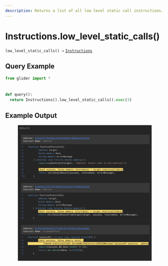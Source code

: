 ```yaml
---
description: Returns a list of all low level static call instructions.
---
```


# Instructions.low\_level\_static\_calls()

`low_level_static_calls() →` [`Instructions`](./)

## Query Example

```python
from glider import *


def query():
  return Instructions().low_level_static_calls().exec(3)
```

## Example Output

<figure><img src="../../.gitbook/assets/image (256).png" alt=""><figcaption></figcaption></figure>
